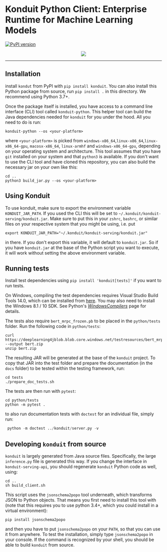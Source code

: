 # Konduit Python Client: Enterprise Runtime for Machine Learning Models

[![PyPI version](https://badge.fury.io/py/konduit.svg)](https://badge.fury.io/py/konduit)

<p align="center">
  <img src="https://s3.amazonaws.com/TWFiles/486936/companyLogo/tf_44cf7e67-0538-4a83-b686-e5145eca1c41.Konduit_teamwork.jpg">
</p>

---

## Installation

install `kondut` from PyPI with `pip install konduit`. You can also install this Python package
from source, run `pip install .` in this directory. We recommend using Python 3.7+.

Once the package itself is installed, you have access to a command line interface (CLI) tool
called `konduit-python`. This helper tool can build the Java dependencies needed for `konduit`
for you under the hood. All you need to do is run:

```shell script
konduit-python --os <your-platform>
```

where `<your-platform>` is picked from `windows-x86_64`,`linux-x86_64`,`linux-x86_64-gpu`,
`macosx-x86_64`, `linux-armhf` and `windows-x86_64-gpu`, depending on your operating system
and architecture. This tool assumes that you have `git` installed on your system and that `python3` is
available. If you don't want to use the CLI tool and have cloned this repository, you can also build
the necessary jar on your own like this:

```shell script
cd ..
python3 build_jar.py --os <your-platform>
```

## Using Konduit

To use konduit, make sure to export the environment variable `KONDUIT_JAR_PATH`. If you used the CLI this
will be set to `~/.konduit/konduit-serving/konduit.jar`. Make sure to put this in your `zshrc`, `bashrc`, or
similar files on your respective system that you might be using, i.e. put

```shell script
export KONDUIT_JAR_PATH="~/.konduit/konduit-serving/konduit.jar"
```

in there. If you don't export this variable, it will default to `konduit.jar`. So if you have `konduit.jar` at the 
base of the Python script you want to execute, it will work without setting the above environment variable.

## Running tests

Install test dependencies using `pip install 'konduit[tests]'` if you want to run tests. 

On Windows, compiling the test dependencies requires Visual Studio Build Tools 14.0, which can be installed from
[here](https://visualstudio.microsoft.com/downloads/). You may also need to install the Windows 8.1 / 10 SDK.
See Python's [*WindowsCompilers*](https://wiki.python.org/moin/WindowsCompilers) page for details.

The tests also require `bert_mrpc_frozen.pb` to be placed in the `python/tests` folder. Run the following
code in `python/tests`: 

```shell script
curl https://deeplearning4jblob.blob.core.windows.net/testresources/bert_mrpc_frozen_v1.zip --output bert.zip
unzip bert.zip 
```

The resulting JAR will be generated at the base of the `konduit` project. To copy that JAR into the test folder
and prepare the documentation (in the `docs` folder) to be tested within the testing framework, run:

```shell script
cd tests
./prepare_doc_tests.sh
```

The tests are then run with `pytest`:

```shell script
cd python/tests
python -m pytest .
```

to also run documentation tests with `doctest` for an individual file, simply run:

```python
 python -m doctest ../konduit/server.py -v
```

## Developing `konduit` from source

`konduit` is largely generated from Java source files. Specifically, the large `inference.py` file is generated
this way. If you change the interface in `konduit-serving-api`, you should regenerate `konduit` Python code as well,
using:

```shell script
cd ..
sh build_client.sh
```

This script uses the `jsonschema2popo` tool underneath, which transforms JSON to Python objects.
That means you first need to install this tool with (note that this requires you to use python 3.4+,
which you could install in a virtual environment):

```shell script
pip install jsonschema2popo
```

and then you have to put `jsonschema2popo` on your `PATH`, so that you can use it from anywhere. To test
the installation, simply type `jsonschema2popo` in your console. If the command is recognized
by your shell, you should be able to build `konduit` from source.
